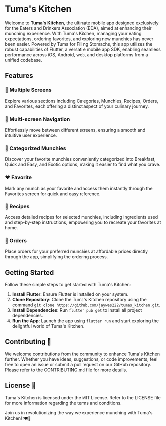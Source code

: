 # Tuma's Kitchen

Welcome to **Tuma's Kitchen**, the ultimate mobile app designed exclusively for the Eaters and Drinkers Association (EDA), aimed at enhancing their munching experience. With Tuma's Kitchen, managing your eating expectations, ordering favorites, and exploring new munchies has never been easier. Powered by Tuma for Filling Stomachs, this app utilizes the robust capabilities of Flutter, a versatile mobile app SDK, enabling seamless performance across iOS, Android, web, and desktop platforms from a unified codebase.

## Features

### 🚀 Multiple Screens
Explore various sections including Categories, Munchies, Recipes, Orders, and Favorites, each offering a distinct aspect of your culinary journey.

### 🔄 Multi-screen Navigation
Effortlessly move between different screens, ensuring a smooth and intuitive user experience.

### 🍴 Categorized Munchies
Discover your favorite munchies conveniently categorized into Breakfast, Quick and Easy, and Exotic options, making it easier to find what you crave.

### ❤️ Favorite
Mark any munch as your favorite and access them instantly through the Favorites screen for quick and easy reference.

### 📝 Recipes
Access detailed recipes for selected munchies, including ingredients used and step-by-step instructions, empowering you to recreate your favorites at home.

### 🛒 Orders
Place orders for your preferred munchies at affordable prices directly through the app, simplifying the ordering process.

## Getting Started

Follow these simple steps to get started with Tuma's Kitchen:

1. **Install Flutter**: Ensure Flutter is installed on your system.
2. **Clone Repository**: Clone the Tuma's Kitchen repository using the command `git clone https://github.com/jaywes222/tumas_kitchen.git`.
3. **Install Dependencies**: Run `flutter pub get` to install all project dependencies.
4. **Run the App**: Launch the app using `flutter run` and start exploring the delightful world of Tuma's Kitchen.

## Contributing 🤝

We welcome contributions from the community to enhance Tuma's Kitchen further. Whether you have ideas, suggestions, or code improvements, feel free to open an issue or submit a pull request on our GitHub repository. Please refer to the CONTRIBUTING.md file for more details.

## License 📝

Tuma's Kitchen is licensed under the MIT License. Refer to the LICENSE file for more information regarding the terms and conditions.

Join us in revolutionizing the way we experience munching with Tuma's Kitchen! 🍽️📲